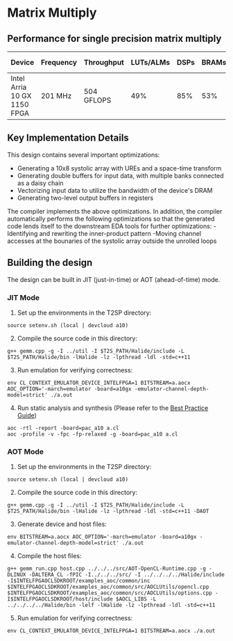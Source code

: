 # Matrix Multiply

## Performance for single precision matrix multiply
| Device | Frequency | Throughput | LUTs/ALMs | DSPs | BRAMs | DSP Efficiency |
| ------ | --------- | ------ | --------- | ---- | ----- | -------------- |
| Intel Arria 10 GX 1150 FPGA | 201 MHz | 504 GFLOPS | 49% | 85% | 53% | 97%   |

## Key Implementation Details

This design contains several important optimizations:
- Generating a 10x8 systolic array with UREs and a space-time transform
- Generating double buffers for input data, with multiple banks connected as a daisy chain
- Vectorizing input data to utilize the bandwidth of the device's DRAM
- Generating two-level output buffers in registers

The compiler implements the above optimizations. In addition, the compiler automatically performs the following optimizations so that the generated code lends itself to the downstream EDA tools for further optimizations:
-Identifying and rewriting the inner-product pattern
-Moving  channel accesses at the bounaries of the systolic array outside the unrolled loops

## Building the design

The design can be built in JIT (just-in-time) or AOT (ahead-of-time) mode.

### JIT Mode
1. Set up the environments in the T2SP directory:
```
source setenv.sh (local | devcloud a10)
```
2. Compile the source code in this directory:
```
g++ gemm.cpp -g -I ../util -I $T2S_PATH/Halide/include -L $T2S_PATH/Halide/bin -lHalide -lz -lpthread -ldl -std=c++11
```
3. Run emulation for verifying correctness:
```
env CL_CONTEXT_EMULATOR_DEVICE_INTELFPGA=1 BITSTREAM=a.aocx AOC_OPTION='-march=emulator -board=a10gx -emulator-channel-depth-model=strict' ./a.out
```
4. Run static analysis and synthesis (Please refer to the [Best Practice Guide](https://www.intel.com/content/dam/www/programmable/us/en/pdfs/literature/hb/opencl-sdk/aocl-best-practices-guide.pdf))
```
aoc -rtl -report -board=pac_a10 a.cl
aoc -profile -v -fpc -fp-relaxed -g -board=pac_a10 a.cl
```
### AOT Mode
1. Set up the environments in the T2SP directory:
```
source setenv.sh (local | devcloud a10)
```
2. Compile the source code in this directory:
```
g++ gemm.cpp -g -I ../util -I $T2S_PATH/Halide/include -L $T2S_PATH/Halide/bin -lHalide -lz -lpthread -ldl -std=c++11 -DAOT
```
3. Generate device and host files:
```
env BITSTREAM=a.aocx AOC_OPTION='-march=emulator -board=a10gx -emulator-channel-depth-model=strict' ./a.out
```
4. Compile the host files:
```
g++ gemm_run.cpp host.cpp ../../../src/AOT-OpenCL-Runtime.cpp -g -DLINUX -DALTERA_CL -fPIC -I../../../src/ -I ../../../../Halide/include -I$INTELFPGAOCLSDKROOT/examples_aoc/common/inc $INTELFPGAOCLSDKROOT/examples_aoc/common/src/AOCLUtils/opencl.cpp $INTELFPGAOCLSDKROOT/examples_aoc/common/src/AOCLUtils/options.cpp -I$INTELFPGAOCLSDKROOT/host/include $AOCL_LIBS -L ../../../../Halide/bin -lelf -lHalide -lz -lpthread -ldl -std=c++11
```
5. Run  emulation for verifying correctness:
```
env CL_CONTEXT_EMULATOR_DEVICE_INTELFPGA=1 BITSTREAM=a.aocx ./a.out
```
